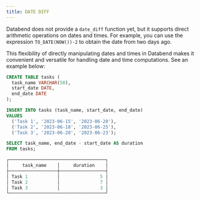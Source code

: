 ```yaml
---
title: DATE DIFF
---
```


Databend does not provide a `date_diff` function yet, but it supports direct arithmetic operations on dates and times. For example, you can use the expression `TO_DATE(NOW())-2` to obtain the date from two days ago.

This flexibility of directly manipulating dates and times in Databend makes it convenient and versatile for handling date and time computations. See an example below:

```sql
CREATE TABLE tasks (
  task_name VARCHAR(50),
  start_date DATE,
  end_date DATE
);

INSERT INTO tasks (task_name, start_date, end_date)
VALUES
  ('Task 1', '2023-06-15', '2023-06-20'),
  ('Task 2', '2023-06-18', '2023-06-25'),
  ('Task 3', '2023-06-20', '2023-06-23');

SELECT task_name, end_date - start_date AS duration
FROM tasks;

┌────────────────────────────────────┐
│     task_name    │     duration    │
├──────────────────┼─────────────────┤
│ Task 1           │               5 │
│ Task 2           │               7 │
│ Task 3           │               3 │
└────────────────────────────────────┘
```
